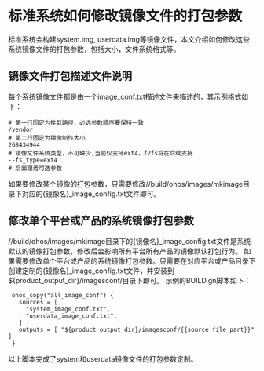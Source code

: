 # 标准系统如何修改镜像文件的打包参数

标准系统会构建system.img, userdata.img等镜像文件，本文介绍如何修改这些系统镜像文件的打包参数，包括大小，文件系统格式等。

## 镜像文件打包描述文件说明
   每个系统镜像文件都是由一个image_conf.txt描述文件来描述的，其示例格式如下：

   ```
   # 第一行固定为挂载路径，必选参数顺序要保持一致
   /vendor
   # 第二行固定为镜像制作大小
   268434944
   # 镜像文件系统类型，不可缺少,当前仅支持ext4，f2fs将在后续支持
   --fs_type=ext4
   # 后面跟着可选参数
   ```

  如果要修改某个镜像的打包参数，只需要修改//build/ohos/images/mkimage目录下对应的{镜像名}_image_config.txt文件即可。

## 修改单个平台或产品的系统镜像打包参数
  //build/ohos/images/mkimage目录下的{镜像名}_image_config.txt文件是系统默认的镜像打包参数，修改后会影响所有平台所有产品的镜像默认打包行为。
  如果需要修改单个平台或产品的系统镜像打包参数。只需要在对应平台或产品目录下创建定制的{镜像名}_image_config.txt文件，并安装到${product_output_dir}/imagesconf/目录下即可。
  示例的BUILD.gn脚本如下：

   ```
    ohos_copy("all_image_conf") {
      sources = [
        "system_image_conf.txt",
        "userdata_image_conf.txt",
      ]
      outputs = [ "${product_output_dir}/imagesconf/{{source_file_part}}" ]
    }
   ```
   以上脚本完成了system和userdata镜像文件的打包参数定制。
